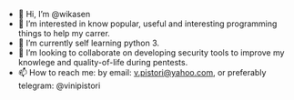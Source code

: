- 👋 Hi, I’m @wikasen
- 👀 I’m interested in know popular, useful and interesting programming things to help my carrer.
- 🌱 I’m currently self learning python 3.
- 💞️ I’m looking to collaborate on developing security tools to improve my knowlege and quality-of-life during pentests.
- 📫 How to reach me: by email: v.pistori@yahoo.com, or preferably telegram: @vinipistori

<!---
wikasen/wikasen is a ✨ special ✨ repository because its `README.md` (this file) appears on your GitHub profile.
You can click the Preview link to take a look at your changes.
--->
